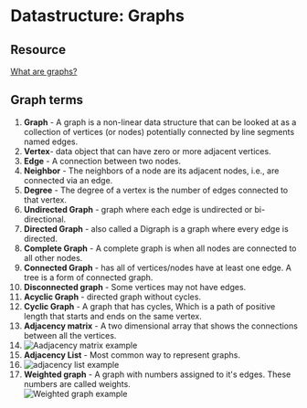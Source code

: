 # Datastructure: Graphs

## Resource 
[What are graphs?](https://codefellows.github.io/common_curriculum/data_structures_and_algorithms/Code_401/class-35/resources/graphs.html)

## Graph terms

1. **Graph** - A graph is a non-linear data structure that can be looked at as a collection of vertices (or nodes) potentially connected by line segments named edges.
2. **Vertex**- data object that can have zero or more adjacent vertices.
3. **Edge** - A connection between two nodes.
4. **Neighbor** - The neighbors of a node are its adjacent nodes, i.e., are connected via an edge.
5. **Degree** - The degree of a vertex is the number of edges connected to that vertex.
6. **Undirected Graph** - graph where each edge is undirected or bi-directional.
7. **Directed Graph** -  also called a Digraph is a graph where every edge is directed.
8. **Complete Graph** - A complete graph is when all nodes are connected to all other nodes.
9. **Connected Graph** - has all of vertices/nodes have at least one edge. A tree is a form of connected graph.
10. **Disconnected graph** - Some vertices may not have edges.
11. **Acyclic Graph** - directed graph without cycles.
12. **Cyclic Graph** - A graph that has cycles,  Which is a path of positive length that starts and ends on the same vertex.
13. **Adjacency matrix** - A two dimensional array that shows the connections between all the vertices.  
14. ![Aadjacency matrix example](https://codefellows.github.io/common_curriculum/data_structures_and_algorithms/Code_401/class-35/resources/assets/AdjMatrix.PNG)  
15. **Adjacency List** - Most common way to represent graphs.
16. ![adjacency list example](https://codefellows.github.io/common_curriculum/data_structures_and_algorithms/Code_401/class-35/resources/assets/AdjList.PNG)  
17. **Weighted graph** - A graph with numbers assigned to it's edges. These numbers are called weights.  
![Weighted graph example](https://codefellows.github.io/common_curriculum/data_structures_and_algorithms/Code_401/class-35/resources/assets/weightGraph.PNG)  
